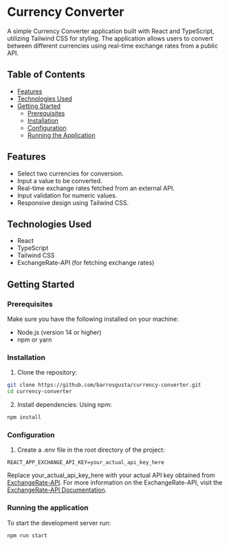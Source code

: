 # Currency Converter

A simple Currency Converter application built with React and TypeScript, utilizing Tailwind CSS for styling. The application allows users to convert between different currencies using real-time exchange rates from a public API.

## Table of Contents

- [Features](#features)
- [Technologies Used](#technologies-used)
- [Getting Started](#getting-started)
  - [Prerequisites](#prerequisites)
  - [Installation](#installation)
  - [Configuration](#configuration)
  - [Running the Application](#running-the-application)

## Features

- Select two currencies for conversion.
- Input a value to be converted.
- Real-time exchange rates fetched from an external API.
- Input validation for numeric values.
- Responsive design using Tailwind CSS.

## Technologies Used

- React
- TypeScript
- Tailwind CSS
- ExchangeRate-API (for fetching exchange rates)

## Getting Started

### Prerequisites

Make sure you have the following installed on your machine:

- Node.js (version 14 or higher)
- npm or yarn

### Installation

1. Clone the repository:

```bash
git clone https://github.com/barrosgusta/currency-converter.git
cd currency-converter
```

2. Install dependencies:
   Using npm:

```bash
npm install
```

### Configuration

1. Create a .env file in the root directory of the project:

```
REACT_APP_EXCHANGE_API_KEY=your_actual_api_key_here
```

Replace your_actual_api_key_here with your actual API key obtained from [ExchangeRate-API](https://www.exchangerate-api.com).
For more information on the ExchangeRate-API, visit the [ExchangeRate-API Documentation](https://www.exchangerate-api.com/docs).

### Running the application

To start the development server run:
  
```bash
npm run start
```
